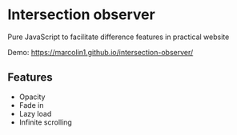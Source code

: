 # Intersection observer

Pure JavaScript to facilitate difference features in practical website

Demo: https://marcolin1.github.io/intersection-observer/

## Features

- Opacity
- Fade in
- Lazy load
- Infinite scrolling
